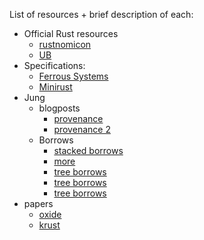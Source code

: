 List of resources + brief description of each:

- Official Rust resources
    - [rustnomicon](https://doc.rust-lang.org/nomicon/)
    - [UB](https://doc.rust-lang.org/reference/behavior-considered-undefined.html)
- Specifications:
  - [Ferrous Systems](https://github.com/ferrocene/ferrocene)
  - [Minirust](https://github.com/minirust/minirust)
- Jung
  - blogposts
    - [provenance](https://www.ralfj.de/blog/2022/04/11/provenance-exposed.html)
    - [provenance 2](https://www.ralfj.de/blog/2020/12/14/provenance.html)
  - Borrows
    - [stacked borrows](https://www.ralfj.de/blog/2019/11/18/stacked-borrows-paper.html)
    - [more](https://www.ralfj.de/blog/2018/08/07/stacked-borrows.html)
    - [tree borrows](https://www.ralfj.de/blog/2023/06/02/tree-borrows.html)
    - [tree borrows](https://perso.crans.org/vanille/treebor/)
    - [tree borrows](https://www.youtube.com/watch?v=zQ76zLXesxA)
- papers
  - [oxide](https://arxiv.org/abs/1903.00982)
  - [krust](https://ieeexplore.ieee.org/abstract/document/8560732)
